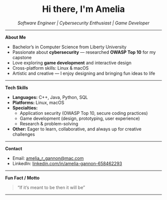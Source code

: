 <h1 align="center">Hi there, I'm Amelia</h1>
<p align="center">
  <em>Software Engineer | Cybersecurity Enthusiast | Game Developer</em>
</p>

---

**About Me**

- Bachelor’s in Computer Science from Liberty University
- Passionate about **cybersecurity** — researched **OWASP Top 10** for my capstone  
- Love exploring **game development** and interactive design  
- Cross-platform skills: Linux & macOS  
- Artistic and creative — I enjoy designing and bringing fun ideas to life

---

 **Tech Skills**

- **Languages:** C++, Java, Python, SQL
- **Platforms:** Linux, macOS
- **Specialties:**  
  - Application security (OWASP Top 10, secure coding practices)  
  - Game development (design, prototyping, user experience)
  - Research & problem-solving
- **Other:** Eager to learn, collaborative, and always up for creative challenges

---

 **Contact**

- Email: [amelia_r_gannon@mac.com](mailto:amelia_r_gannon@mac.com)
- LinkedIn: [linkedin.com/in/amelia-gannon-658462293](https://www.linkedin.com/in/amelia-gannon-658462293)

---

**Fun Fact / Motto**

> “If it’s meant to be then it will be”

---

<!--
🌱 I’m currently working on new projects, stay tuned! 
-->
